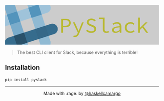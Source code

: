 <p align="center">
  <img alt="PySlack" src="./logo.png" />
</p>

> The best CLI client for Slack, because everything is terrible!

## Installation

`pip install pyslack`

--------
<p align="center">Made with :rage: by <a href="https://github.com/haskellcamargo">@haskellcamargo</a></p>
